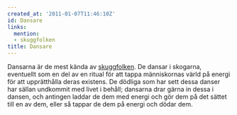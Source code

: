 ```yaml
---
created_at: '2011-01-07T11:46:10Z'
id: Dansare
links:
  mention:
  - skuggfolken
title: Dansare
---
```


Dansarna är de mest kända av [skuggfolken]. De dansar i skogarna, eventuellt som en del av en ritual
för att tappa människornas värld på energi för att upprätthålla deras existens. De dödliga som har
sett dessa danser har sällan undkommit med livet i behåll; dansarna drar gärna in dessa i dansen,
och antingen laddar de dem med energi och gör dem på det sättet till en av dem, eller så tappar de
dem på energi och dödar dem.

  [skuggfolken]: skuggfolken